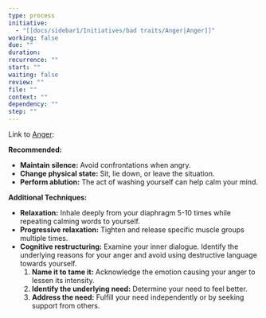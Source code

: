 ```yaml
---
type: process
initiative:
  - "[[docs/sidebar1/Initiatives/bad traits/Anger|Anger]]"
working: false
due: ""
duration: 
recurrence: ""
start: ""
waiting: false
review: ""
file: ""
context: ""
dependency: ""
step: ""
---
```


Link to [Anger](docs/sidebar1/Initiatives/bad%20traits/Anger.md):

**Recommended:**

* **Maintain silence:** Avoid confrontations when angry.
* **Change physical state:** Sit, lie down, or leave the situation.
* **Perform ablution:** The act of washing yourself can help calm your mind.

**Additional Techniques:**

* **Relaxation:** Inhale deeply from your diaphragm 5-10 times while repeating calming words to yourself.
* **Progressive relaxation:** Tighten and release specific muscle groups multiple times.
* **Cognitive restructuring:** Examine your inner dialogue. Identify the underlying reasons for your anger and avoid using destructive language towards yourself.
	1. **Name it to tame it:** Acknowledge the emotion causing your anger to lessen its intensity.
	2. **Identify the underlying need:** Determine your need to feel better.
	3. **Address the need:** Fulfill your need independently or by seeking support from others.
